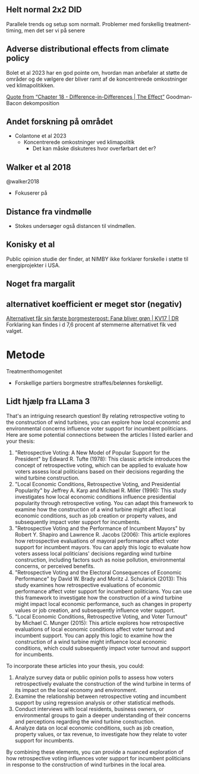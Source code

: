 ## Helt normal 2x2 DID
Parallele trends og setup som normalt.
Problemer med forskellig treatment-timing, men det ser vi på senere

## Adverse distributional effects from climate policy

Bolet et al 2023 har en god pointe om, hvordan man anbefaler at støtte de områder og de vælgere der bliver ramt af de koncentrerede omkostninger ved klimapolitikken.

[Quote from “Chapter 18 - Difference-in-Differences | The Effect”](https://arc.net/l/quote/cikbwdtm)
Goodman-Bacon dekomposition

## Andet forskning på området

- Colantone et al 2023
  - Koncentrerede omkostninger ved klimapolitik
    - Det kan måske diskuteres hvor overførbart det er?

## Walker et al 2018
@walker2018
- Fokuserer på

## Distance fra vindmølle
- Stokes undersøger også distancen til vindmøllen.

## Konisky et al
Public opinion studie der finder, at NIMBY ikke forklarer forskelle i støtte til energiprojekter i USA.

## Noget fra margalit

## alternativet koefficient er meget stor (negativ)
[Alternativet får sin første borgmesterpost: Fanø bliver grøn | KV17 | DR](https://www.dr.dk/nyheder/politik/kv17/alternativet-faar-sin-foerste-borgmesterpost-fanoe-bliver-groen)
Forklaring kan findes i d 7,6 procent af stemmerne alternativet fik ved valget.

# Metode
Treatmenthomogenitet
- Forskellige partiers borgmestre straffes/belønnes forskelligt.

## Lidt hjælp fra LLama 3

That's an intriguing research question! By relating retrospective voting to the construction of wind turbines, you can explore how local economic and environmental concerns influence voter support for incumbent politicians. Here are some potential connections between the articles I listed earlier and your thesis:

1.  "Retrospective Voting: A New Model of Popular Support for the President" by Edward R. Tufte (1978): This classic article introduces the concept of retrospective voting, which can be applied to evaluate how voters assess local politicians based on their decisions regarding the wind turbine construction.
2.  "Local Economic Conditions, Retrospective Voting, and Presidential Popularity" by Jeffrey A. Karp and Michael R. Miller (1996): This study investigates how local economic conditions influence presidential popularity through retrospective voting. You can adapt this framework to examine how the construction of a wind turbine might affect local economic conditions, such as job creation or property values, and subsequently impact voter support for incumbents.
3.  "Retrospective Voting and the Performance of Incumbent Mayors" by Robert Y. Shapiro and Lawrence R. Jacobs (2006): This article explores how retrospective evaluations of mayoral performance affect voter support for incumbent mayors. You can apply this logic to evaluate how voters assess local politicians' decisions regarding wind turbine construction, including factors such as noise pollution, environmental concerns, or perceived benefits.
4.  "Retrospective Voting and the Electoral Consequences of Economic Performance" by David W. Brady and Moritz J. Schularick (2013): This study examines how retrospective evaluations of economic performance affect voter support for incumbent politicians. You can use this framework to investigate how the construction of a wind turbine might impact local economic performance, such as changes in property values or job creation, and subsequently influence voter support.
5.  "Local Economic Conditions, Retrospective Voting, and Voter Turnout" by Michael C. Munger (2015): This article explores how retrospective evaluations of local economic conditions affect voter turnout and incumbent support. You can apply this logic to examine how the construction of a wind turbine might influence local economic conditions, which could subsequently impact voter turnout and support for incumbents.

To incorporate these articles into your thesis, you could:

1.  Analyze survey data or public opinion polls to assess how voters retrospectively evaluate the construction of the wind turbine in terms of its impact on the local economy and environment.
2.  Examine the relationship between retrospective voting and incumbent support by using regression analysis or other statistical methods.
3.  Conduct interviews with local residents, business owners, or environmental groups to gain a deeper understanding of their concerns and perceptions regarding the wind turbine construction.
4.  Analyze data on local economic conditions, such as job creation, property values, or tax revenue, to investigate how they relate to voter support for incumbents.

By combining these elements, you can provide a nuanced exploration of how retrospective voting influences voter support for incumbent politicians in response to the construction of wind turbines in the local area.